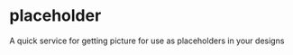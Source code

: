 placeholder
===========

A quick service for getting picture for use as placeholders in your designs
